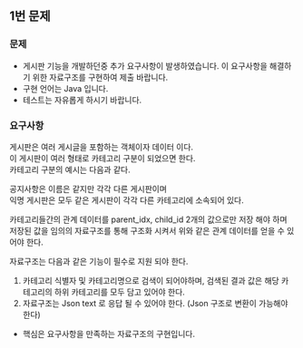 
## 1번 문제

### 문제
* 게시판 기능을 개발하던중 추가 요구사항이 발생하였습니다. 이 요구사항을 해결하기 위한 자료구조를 구현하여 제출 바랍니다.
* 구현 언어는 Java 입니다.
* 테스트는 자유롭게 하시기 바랍니다.

### 요구사항 
게시판은 여러 게시글을 포함하는 객체이자 데이터 이다.  
이 게시판이 여러 형태로 카테고리 구분이 되었으면 한다.  
카테고리 구분의 예시는 다음과 같다.

[//]: # (https://drive.google.com/file/d/1yLXVttdX3OnBb0mPoL5J5VNVt2wPXXVm/view?usp=sharing)

공지사항은 이름은 같지만 각각 다른 게시판이며  
익명 게시판은 모두 같은 게시판이 각각 다른 카테고리에 소속되어 있다.  

카테고리들간의 관계 데이터를 parent_idx, child_id 2개의 값으로만 저장 해야 하며 저장된 값을 임의의 자료구조를 통해 구조화 시켜서 위와 같은 관계 데이터를 얻을 수 있어야 한다.  

자료구조는 다음과 같은 기능이 필수로 지원 되야 한다.  

1. 카테고리 식별자 및 카테고리명으로 검색이 되어야하며, 검색된 결과 값은 해당 카테고리의 하위 카테고리를 모두 담고 있어야 한다.  
2. 자료구조는 Json text 로 응답 될 수 있어야 한다. (Json 구조로 변환이 가능해야 한다)  

* 핵심은 요구사항을 만족하는 자료구조의 구현입니다.  